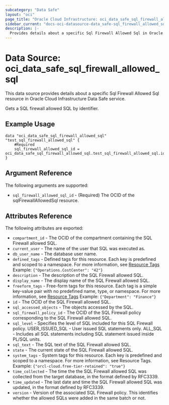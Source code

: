 ```yaml
---
subcategory: "Data Safe"
layout: "oci"
page_title: "Oracle Cloud Infrastructure: oci_data_safe_sql_firewall_allowed_sql"
sidebar_current: "docs-oci-datasource-data_safe-sql_firewall_allowed_sql"
description: |-
  Provides details about a specific Sql Firewall Allowed Sql in Oracle Cloud Infrastructure Data Safe service
---
```


# Data Source: oci_data_safe_sql_firewall_allowed_sql
This data source provides details about a specific Sql Firewall Allowed Sql resource in Oracle Cloud Infrastructure Data Safe service.

Gets a SQL firewall allowed SQL by identifier.

## Example Usage

```hcl
data "oci_data_safe_sql_firewall_allowed_sql" "test_sql_firewall_allowed_sql" {
	#Required
	sql_firewall_allowed_sql_id = oci_data_safe_sql_firewall_allowed_sql.test_sql_firewall_allowed_sql.id
}
```

## Argument Reference

The following arguments are supported:

* `sql_firewall_allowed_sql_id` - (Required) The OCID of the sqlFirewallAllowedSql resource.


## Attributes Reference

The following attributes are exported:

* `compartment_id` - The OCID of the compartment containing the SQL Firewall allowed SQL.
* `current_user` - The name of the user that SQL was executed as.
* `db_user_name` - The database user name.
* `defined_tags` - Defined tags for this resource. Each key is predefined and scoped to a namespace. For more information, see [Resource Tags](https://docs.cloud.oracle.com/iaas/Content/General/Concepts/resourcetags.htm) Example: `{"Operations.CostCenter": "42"}` 
* `description` - The description of the SQL Firewall allowed SQL.
* `display_name` - The display name of the SQL Firewall allowed SQL.
* `freeform_tags` - Free-form tags for this resource. Each tag is a simple key-value pair with no predefined name, type, or namespace. For more information, see [Resource Tags](https://docs.cloud.oracle.com/iaas/Content/General/Concepts/resourcetags.htm)  Example: `{"Department": "Finance"}` 
* `id` - The OCID of the SQL Firewall allowed SQL.
* `sql_accessed_objects` - The objects accessed by the SQL.
* `sql_firewall_policy_id` - The OCID of the SQL Firewall policy corresponding to the SQL Firewall allowed SQL.
* `sql_level` - Specifies the level of SQL included for this SQL Firewall policy. USER_ISSUED_SQL - User issued SQL statements only. ALL_SQL - Includes all SQL statements including SQL statement issued inside PL/SQL units. 
* `sql_text` - The SQL text of the SQL Firewall allowed SQL.
* `state` - The current state of the SQL Firewall allowed SQL.
* `system_tags` - System tags for this resource. Each key is predefined and scoped to a namespace. For more information, see Resource Tags. Example: `{"orcl-cloud.free-tier-retained": "true"}` 
* `time_collected` - The time the the SQL Firewall allowed SQL was collected from the target database, in the format defined by RFC3339.
* `time_updated` - The last date and time the SQL Firewall allowed SQL was updated, in the format defined by RFC3339.
* `version` - Version of the associated SQL Firewall policy. This identifies whether the allowed SQLs were added in the same batch or not.

